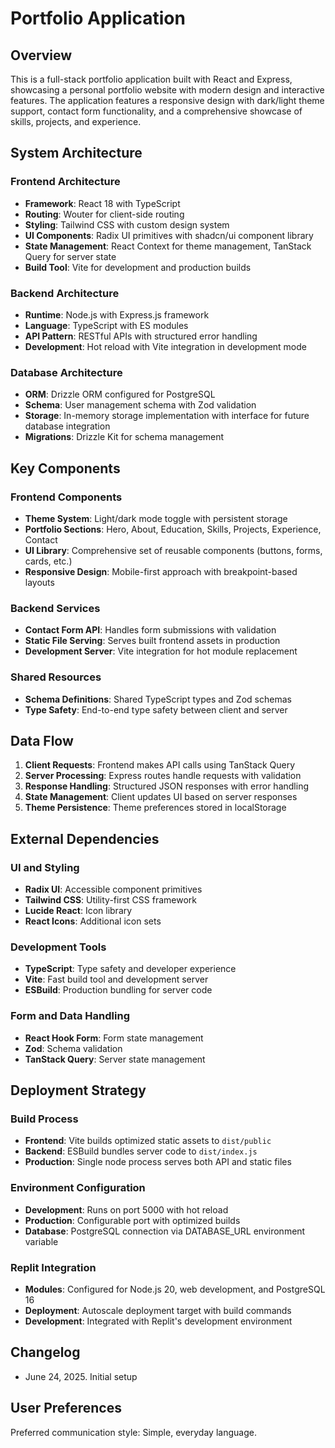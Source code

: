 # Portfolio Application

## Overview

This is a full-stack portfolio application built with React and Express, showcasing a personal portfolio website with modern design and interactive features. The application features a responsive design with dark/light theme support, contact form functionality, and a comprehensive showcase of skills, projects, and experience.

## System Architecture

### Frontend Architecture
- **Framework**: React 18 with TypeScript
- **Routing**: Wouter for client-side routing
- **Styling**: Tailwind CSS with custom design system
- **UI Components**: Radix UI primitives with shadcn/ui component library
- **State Management**: React Context for theme management, TanStack Query for server state
- **Build Tool**: Vite for development and production builds

### Backend Architecture
- **Runtime**: Node.js with Express.js framework
- **Language**: TypeScript with ES modules
- **API Pattern**: RESTful APIs with structured error handling
- **Development**: Hot reload with Vite integration in development mode

### Database Architecture
- **ORM**: Drizzle ORM configured for PostgreSQL
- **Schema**: User management schema with Zod validation
- **Storage**: In-memory storage implementation with interface for future database integration
- **Migrations**: Drizzle Kit for schema management

## Key Components

### Frontend Components
- **Theme System**: Light/dark mode toggle with persistent storage
- **Portfolio Sections**: Hero, About, Education, Skills, Projects, Experience, Contact
- **UI Library**: Comprehensive set of reusable components (buttons, forms, cards, etc.)
- **Responsive Design**: Mobile-first approach with breakpoint-based layouts

### Backend Services
- **Contact Form API**: Handles form submissions with validation
- **Static File Serving**: Serves built frontend assets in production
- **Development Server**: Vite integration for hot module replacement

### Shared Resources
- **Schema Definitions**: Shared TypeScript types and Zod schemas
- **Type Safety**: End-to-end type safety between client and server

## Data Flow

1. **Client Requests**: Frontend makes API calls using TanStack Query
2. **Server Processing**: Express routes handle requests with validation
3. **Response Handling**: Structured JSON responses with error handling
4. **State Management**: Client updates UI based on server responses
5. **Theme Persistence**: Theme preferences stored in localStorage

## External Dependencies

### UI and Styling
- **Radix UI**: Accessible component primitives
- **Tailwind CSS**: Utility-first CSS framework
- **Lucide React**: Icon library
- **React Icons**: Additional icon sets

### Development Tools
- **TypeScript**: Type safety and developer experience
- **Vite**: Fast build tool and development server
- **ESBuild**: Production bundling for server code

### Form and Data Handling
- **React Hook Form**: Form state management
- **Zod**: Schema validation
- **TanStack Query**: Server state management

## Deployment Strategy

### Build Process
- **Frontend**: Vite builds optimized static assets to `dist/public`
- **Backend**: ESBuild bundles server code to `dist/index.js`
- **Production**: Single node process serves both API and static files

### Environment Configuration
- **Development**: Runs on port 5000 with hot reload
- **Production**: Configurable port with optimized builds
- **Database**: PostgreSQL connection via DATABASE_URL environment variable

### Replit Integration
- **Modules**: Configured for Node.js 20, web development, and PostgreSQL 16
- **Deployment**: Autoscale deployment target with build commands
- **Development**: Integrated with Replit's development environment

## Changelog
- June 24, 2025. Initial setup

## User Preferences

Preferred communication style: Simple, everyday language.